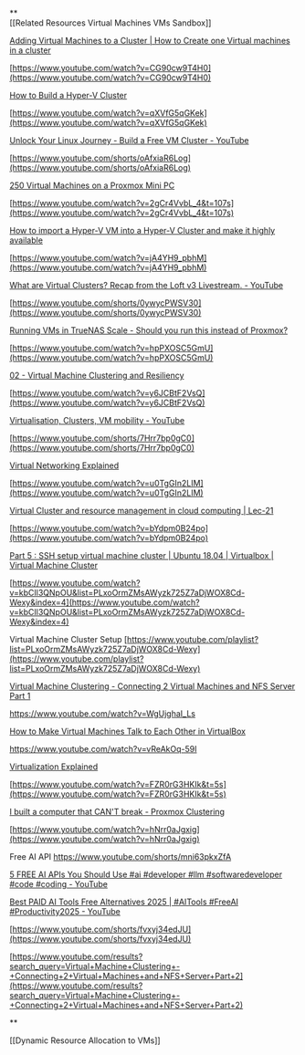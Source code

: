 

**  
[[Related Resources Virtual Machines VMs Sandbox]]


[Adding Virtual Machines to a Cluster | How to Create one Virtual machines in a cluster](https://www.youtube.com/watch?v=CG90cw9T4H0)

[https://www.youtube.com/watch?v=CG90cw9T4H0](https://www.youtube.com/watch?v=CG90cw9T4H0)

  

[How to Build a Hyper-V Cluster](https://www.youtube.com/watch?v=qXVfG5qGKek)

[https://www.youtube.com/watch?v=qXVfG5qGKek](https://www.youtube.com/watch?v=qXVfG5qGKek)

  
  

[Unlock Your Linux Journey - Build a Free VM Cluster - YouTube](https://www.youtube.com/shorts/oAfxiaR6Log)

[https://www.youtube.com/shorts/oAfxiaR6Log](https://www.youtube.com/shorts/oAfxiaR6Log)

  
  

[250 Virtual Machines on a Proxmox Mini PC](https://www.youtube.com/watch?v=2gCr4VvbL_4&t=107s)

[https://www.youtube.com/watch?v=2gCr4VvbL_4&t=107s](https://www.youtube.com/watch?v=2gCr4VvbL_4&t=107s)

  
  
  

[How to import a Hyper-V VM into a Hyper-V Cluster and make it highly available](https://www.youtube.com/watch?v=jA4YH9_pbhM)

[https://www.youtube.com/watch?v=jA4YH9_pbhM](https://www.youtube.com/watch?v=jA4YH9_pbhM)

  
  

[What are Virtual Clusters? Recap from the Loft v3 Livestream. - YouTube](https://www.youtube.com/shorts/0ywycPWSV30)

[https://www.youtube.com/shorts/0ywycPWSV30](https://www.youtube.com/shorts/0ywycPWSV30)

  

[Running VMs in TrueNAS Scale - Should you run this instead of Proxmox?](https://www.youtube.com/watch?v=hpPXOSC5GmU)

[https://www.youtube.com/watch?v=hpPXOSC5GmU](https://www.youtube.com/watch?v=hpPXOSC5GmU)

  

[02 - Virtual Machine Clustering and Resiliency](https://www.youtube.com/watch?v=y6JCBtF2VsQ)

[https://www.youtube.com/watch?v=y6JCBtF2VsQ](https://www.youtube.com/watch?v=y6JCBtF2VsQ)

  
  

[Virtualisation, Clusters, VM mobility - YouTube](https://www.youtube.com/shorts/7Hrr7bp0gC0)

[https://www.youtube.com/shorts/7Hrr7bp0gC0](https://www.youtube.com/shorts/7Hrr7bp0gC0)

  

[Virtual Networking Explained](https://www.youtube.com/watch?v=u0TgGIn2LIM)

[https://www.youtube.com/watch?v=u0TgGIn2LIM](https://www.youtube.com/watch?v=u0TgGIn2LIM)

  

[Virtual Cluster and resource management in cloud computing | Lec-21](https://www.youtube.com/watch?v=bYdpm0B24po)

[https://www.youtube.com/watch?v=bYdpm0B24po](https://www.youtube.com/watch?v=bYdpm0B24po)

  

[Part 5 : SSH setup virtual machine cluster | Ubuntu 18.04 | Virtualbox | Virtual Machine Cluster](https://www.youtube.com/watch?v=kbCIl3QNpOU&list=PLxoOrmZMsAWyzk725Z7aDjWOX8Cd-Wexy&index=4)

[https://www.youtube.com/watch?v=kbCIl3QNpOU&list=PLxoOrmZMsAWyzk725Z7aDjWOX8Cd-Wexy&index=4](https://www.youtube.com/watch?v=kbCIl3QNpOU&list=PLxoOrmZMsAWyzk725Z7aDjWOX8Cd-Wexy&index=4)

  

Virtual Machine Cluster Setup [https://www.youtube.com/playlist?list=PLxoOrmZMsAWyzk725Z7aDjWOX8Cd-Wexy](https://www.youtube.com/playlist?list=PLxoOrmZMsAWyzk725Z7aDjWOX8Cd-Wexy)

  
  
  
  
  

[Virtual Machine Clustering - Connecting 2 Virtual Machines and NFS Server Part 1](https://www.youtube.com/watch?v=WgUjghaI_Ls)

https://www.youtube.com/watch?v=WgUjghaI_Ls

  

[How to Make Virtual Machines Talk to Each Other in VirtualBox](https://www.youtube.com/watch?v=vReAkOq-59I)

https://www.youtube.com/watch?v=vReAkOq-59I

  

[Virtualization Explained](https://www.youtube.com/watch?v=FZR0rG3HKIk&t=5s)

[https://www.youtube.com/watch?v=FZR0rG3HKIk&t=5s](https://www.youtube.com/watch?v=FZR0rG3HKIk&t=5s)

  

[I built a computer that CAN'T break - Proxmox Clustering](https://www.youtube.com/watch?v=hNrr0aJgxig)

[https://www.youtube.com/watch?v=hNrr0aJgxig](https://www.youtube.com/watch?v=hNrr0aJgxig)

  

Free AI API https://www.youtube.com/shorts/mni63pkxZfA

[5 FREE AI APIs You Should Use #ai #developer #llm #softwaredeveloper #code #coding - YouTube](https://www.youtube.com/shorts/mni63pkxZfA)

  
  

[Best PAID AI Tools Free Alternatives 2025 | #AITools #FreeAI #Productivity2025 - YouTube](https://www.youtube.com/shorts/fvxyj34edJU) 

[https://www.youtube.com/shorts/fvxyj34edJU](https://www.youtube.com/shorts/fvxyj34edJU)

  
  
  

[https://www.youtube.com/results?search_query=Virtual+Machine+Clustering+-+Connecting+2+Virtual+Machines+and+NFS+Server+Part+2](https://www.youtube.com/results?search_query=Virtual+Machine+Clustering+-+Connecting+2+Virtual+Machines+and+NFS+Server+Part+2)

  
  
  
**



[[Dynamic Resource Allocation to VMs]]

